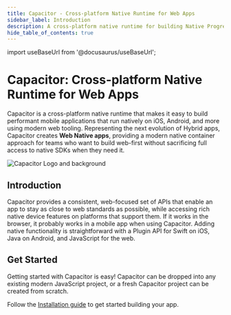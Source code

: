 ```yaml
---
title: Capacitor - Cross-platform Native Runtime for Web Apps
sidebar_label: Introduction
description: A cross-platform native runtime for building Native Progressive Web Apps for iOS, Android, and beyond
hide_table_of_contents: true
---
```


import useBaseUrl from '@docusaurus/useBaseUrl';

# Capacitor: Cross-platform Native Runtime for Web Apps

Capacitor is a cross-platform native runtime that makes it easy to build performant mobile applications that run natively on iOS, Android, and more using modern web tooling. Representing the next evolution of Hybrid apps, Capacitor creates **Web Native apps**, providing a modern native container approach for teams who want to build web-first without sacrificing full access to native SDKs when they need it.

![Capacitor Logo and background](/img/v6/docs/capacitor-index.png)

## Introduction

Capacitor provides a consistent, web-focused set of APIs that enable an app to stay as close to web standards as possible, while accessing rich native device features on platforms that support them. If it works in the browser, it probably works in a mobile app when using Capacitor. Adding native functionality is straightforward with a Plugin API for Swift on iOS, Java on Android, and JavaScript for the web.

## Get Started

Getting started with Capacitor is easy! Capacitor can be dropped into any existing modern JavaScript project, or a fresh Capacitor project can be created from scratch.

Follow the [Installation guide](/main/getting-started/installation.md) to get started building your app.
